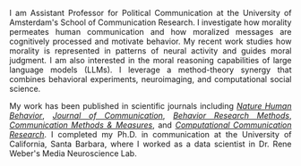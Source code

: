 <!-- MAIN BODY -->

<div style="text-align: justify" markdown="1">

I am Assistant Professor for Political Communication at the University of Amsterdam's School of Communication Research. I investigate how morality permeates human communication and how moralized messages are cognitively processed and motivate behavior. 
My recent work studies how morality is represented in patterns of neural activity and guides moral judgment. I am also interested in the moral reasoning capabilities of large language models (LLMs). I leverage a method-theory synergy that combines behavioral experiments, neuroimaging, and computational social science. 
       
My work has been published in scientific journals including [_Nature Human Behavior_](https://www.nature.com/articles/s41562-023-01693-8), [_Journal of Communication_](https://academic.oup.com/joc/article/70/3/335/5855533), [_Behavior Research Methods_](https://link.springer.com/article/10.3758/s13428-020-01433-0), [_Communication Methods & Measures_](https://www.tandfonline.com/doi/abs/10.1080/19312458.2018.1447656), and [_Computational Communication Research_](https://www.aup-online.com/content/journals/10.5117/CCR2019.1.002.HOPP). I completed my Ph.D. in communication at the University of California, Santa Barbara, where I worked as a data scientist in Dr. Rene Weber's Media Neuroscience Lab. 

</div>